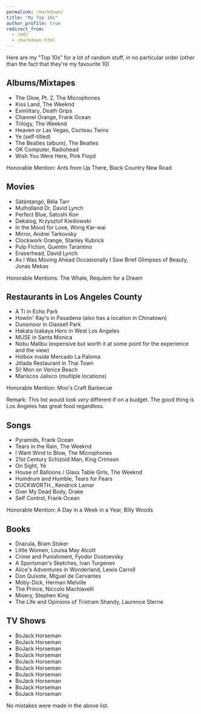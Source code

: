 ```yaml
---
permalink: /markdown/
title: "My Top 10s"
author_profile: true
redirect_from: 
  - /md/
  - /markdown.html
---
```


Here are my "Top 10s" for a lot of random stuff, in no particular order (other than the fact that they're my favourite 10)

## Albums/Mixtapes

* The Glow, Pt. 2, The Microphones
* Kiss Land, The Weeknd
* Exmilitary, Death Grips
* Channel Orange, Frank Ocean
* Trilogy, The Weeknd
* Heaven or Las Vegas, Cocteau Twins
* Ye (self-titled)
* The Beatles (album), The Beatles
* OK Computer, Radiohead
* Wish You Were Here, Pink Floyd

Honorable Mention: Ants from Up There, Black Country New Road

## Movies

* Sátántangó, Béla Tarr
* Mulholland Dr, David Lynch
* Perfect Blue, Satoshi Kon
* Dekalog, Krzysztof Kieślowski
* In the Mood for Love, Wong Kar-wai
* Mirror, Andrei Tarkovsky
* Clockwork Orange, Stanley Kubrick
* Pulp Fiction, Quentin Tarantino
* Eraserhead, David Lynch
* As I Was Moving Ahead Occasionally I Saw Brief Glimpses of Beauty, Jonas Mekas

Honorable Mentions: The Whale, Requiem for a Dream

## Restaurants in Los Angeles County

* A Tí in Echo Park
* Howlin' Ray's in Pasadena (also has a location in Chinatown)
* Dunsmoor in Glassell Park
* Hakata Izakaya Hero in West Los Angeles
* MUSE in Santa Monica
* Nobu Malibu (expensive but worth it at some point for the experience and the view)
* Holbox inside Mercado La Paloma
* Jitlada Restaurant in Thai Town
* Si! Mon on Venice Beach
* Mariscos Jalisco (multiple locations)

Honorable Mention: Moo's Craft Barbecue

Remark: This list would look *very* different if on a budget. The good thing is Los Angeles has great food regardless.

## Songs

* Pyramids, Frank Ocean
* Tears in the Rain, The Weeknd
* I Want Wind to Blow, The Microphones
* 21st Century Schizoid Man, King Crimson
* On Sight, Ye
* House of Balloons / Glass Table Girls, The Weeknd
* Humdrum and Humble, Tears for Fears
* DUCKWORTH., Kendrick Lamar
* Over My Dead Body, Drake
* Self Control, Frank Ocean

Honorable Mention: A Day in a Week in a Year, Billy Woods

## Books

* Dracula, Bram Stoker 
* Little Women, Louisa May Alcott
* Crime and Punishment, Fyodor Dostoevsky
* A Sportsman's Sketches, Ivan Turgenev
* Alice's Adventures in Wonderland, Lewis Carroll
* Don Quixote, Miguel de Cervantes
* Moby-Dick, Herman Melville
* The Prince, Niccolo Machiavelli
* Misery, Stephen King
* The Life and Opinions of Tristram Shandy, Laurence Sterne

## TV Shows

* BoJack Horseman
* BoJack Horseman
* BoJack Horseman
* BoJack Horseman
* BoJack Horseman
* BoJack Horseman
* BoJack Horseman
* BoJack Horseman
* BoJack Horseman
* BoJack Horseman

No mistakes were made in the above list.






